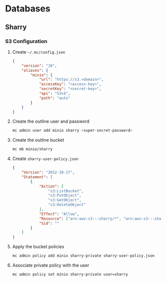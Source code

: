 # Databases

## Sharry

### S3 Configuration

1. Create `~/.mc/config.json`

    ```json
    {
        "version": "10",
        "aliases": {
            "minio": {
                "url": "https://s3.<domain>",
                "accessKey": "<access-key>",
                "secretKey": "<secret-key>",
                "api": "S3v4",
                "path": "auto"
            }
        }
    }
    ```

2. Create the outline user and password

    ```sh
    mc admin user add minio sharry <super-secret-password>
    ```

3. Create the outline bucket

    ```sh
    mc mb minio/sharry
    ```

4. Create `sharry-user-policy.json`

    ```json
    {
        "Version": "2012-10-17",
        "Statement": [
            {
                "Action": [
                    "s3:ListBucket",
                    "s3:PutObject",
                    "s3:GetObject",
                    "s3:DeleteObject"
                ],
                "Effect": "Allow",
                "Resource": ["arn:aws:s3:::sharry/*", "arn:aws:s3:::sharry"],
                "Sid": ""
            }
        ]
    }
    ```

5. Apply the bucket policies

    ```sh
    mc admin policy add minio sharry-private sharry-user-policy.json
    ```

6. Associate private policy with the user

    ```sh
    mc admin policy set minio sharry-private user=sharry
    ```
